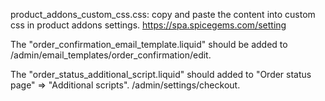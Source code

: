 product_addons_custom_css.css: copy and paste the content into custom css in product addons settings. https://spa.spicegems.com/setting

The "order_confirmation_email_template.liquid" should be added to /admin/email_templates/order_confirmation/edit.

The "order_status_additional_script.liquid" should added to "Order status page" => "Additional scripts". /admin/settings/checkout.